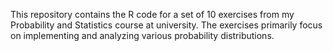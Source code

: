 This repository contains the R code for a set of 10 exercises from my Probability and Statistics course at university. The exercises primarily focus on implementing and analyzing various probability distributions.
